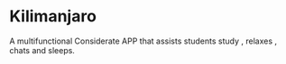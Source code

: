 # Kilimanjaro
A  multifunctional Considerate APP that assists students study , relaxes , chats and sleeps.
